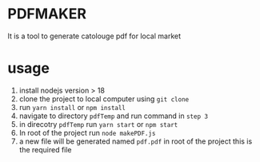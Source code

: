 # PDFMAKER
It is a tool to generate catolouge pdf for local market 

# usage
1. install nodejs version >  18
2. clone the project to local computer using `git clone`
3. run `yarn install` or `npm install`
4. navigate to directory `pdfTemp` and run command in `step 3`
5. in direcotry `pdfTemp` run `yarn start` or `npm start`
6. In root of the project run `node makePDF.js`
7. a new file will be generated named `pdf.pdf` in root of the project this is the required file

